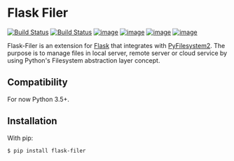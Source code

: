 Flask Filer
===========
[![Build Status](https://img.shields.io/drone/build/BbsonLin/flask-filer.svg?style=flat-square)](https://cloud.drone.io/BbsonLin/flask-filer)
[![Build Status](https://img.shields.io/travis/BbsonLin/flask-filer.svg?style=flat-square)](https://travis-ci.org/BbsonLin/flask-filer)
[![image](https://img.shields.io/pypi/v/flask-filer.svg?style=flat-square)](https://pypi.org/project/flask-filer/)
[![image](https://img.shields.io/pypi/status/flask-filer.svg?style=flat-square)](https://pypi.org/project/flask-filer/)
[![image](https://img.shields.io/pypi/l/flask-filer.svg?style=flat-square)](https://pypi.org/project/flask-filer/)
[![image](https://img.shields.io/pypi/pyversions/flask-filer.svg?style=flat-square)](https://pypi.org/project/flask-filer/)


Flask-Filer is an extension for [Flask](http://flask.pocoo.org/) that integrates with [PyFilesystem2](https://www.pyfilesystem.org/). The purpose is to manage files in local server, remote server or cloud service by using Python's Filesystem abstraction layer concept.

Compatibility
-------------

For now Python 3.5+.

Installation
------------

With pip:
```
$ pip install flask-filer
```